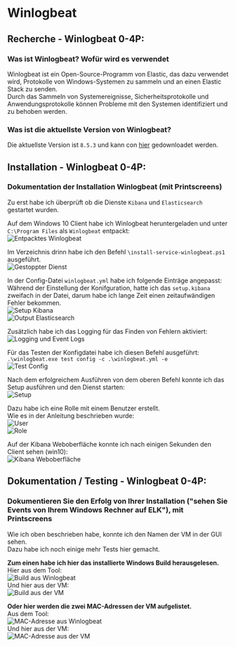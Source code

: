 # Winlogbeat
## Recherche - Winlogbeat 0-4P:
### Was ist Winlogbeat? Wofür wird es verwendet
Winlogbeat ist ein Open-Source-Programm von Elastic, das dazu verwendet wird, Protokolle von Windows-Systemen zu sammeln und an einen Elastic Stack zu senden.  
Durch das Sammeln von Systemereignisse, Sicherheitsprotokolle und Anwendungsprotokolle können Probleme mit den Systemen identifiziert und zu behoben werden.  

### Was ist die aktuellste Version von Winlogbeat?
Die aktuellste Version ist `8.5.3` und kann con [hier](https://www.elastic.co/de/downloads/beats/winlogbeat) gedownloadet werden.  

## Installation - Winlogbeat 0-4P:
### Dokumentation der Installation Winlogbeat (mit Printscreens)
Zu erst habe ich überprüft ob die Dienste `Kibana` und `Elasticsearch` gestartet wurden.  

Auf dem Windows 10 Client habe ich Winlogbeat heruntergeladen und unter `C:\Program Files` als `Winlogbeat` entpackt:  
![Entpacktes Winlogbeat](winlogbeat_dateien.png)  

Im Verzeichnis drinn habe ich den Befehl `\install-service-winlogbeat.ps1` ausgeführt.  
![Gestoppter Dienst](stopped.png)  

In der Config-Datei `winlogbeat.yml` habe ich folgende Einträge angepasst:  
Während der Einstellung der Konifguration, hatte ich das `setup.kibana` zweifach in der Datei, darum habe ich lange Zeit einen zeitaufwändigen Fehler bekommen.  
![Setup Kibana](setup.png)  
![Output Elasticsearch](output.png)  

Zusätzlich habe ich das Logging für das Finden von Fehlern aktiviert:  
![Logging und Event Logs](logging.png)  

Für das Testen der Konfigdatei habe ich diesen Befehl ausgeführt:  
`.\winlogbeat.exe test config -c .\winlogbeat.yml -e`  
![Test Config](test_config.png)  

Nach dem erfolgreichem Ausführen von dem oberen Befehl konnte ich das Setup ausführen und den Dienst starten:  
![Setup](setup2.png)  

Dazu habe ich eine Rolle mit einem Benutzer erstellt.  
Wie es in der Anleitung beschrieben wurde:  
![User](user.png)  
![Role](role.png)  

Auf der Kibana Weboberfläche konnte ich nach einigen Sekunden den Client sehen (win10):  
![Kibana Weboberfläche](kibanagui.png)  

## Dokumentation / Testing - Winlogbeat 0-4P:
### Dokumentieren Sie den Erfolg von Ihrer Installation ("sehen Sie Events von Ihrem Windows Rechner auf ELK"), mit Printscreens
Wie ich oben beschrieben habe, konnte ich den Namen der VM in der GUI sehen.  
Dazu habe ich noch einige mehr Tests hier gemacht.  

**Zum einen habe ich hier das installierte Windows Build herausgelesen.**  
Hier aus dem Tool:  
![Build aus Winlogbeat](build_1.png)  
Und hier aus der VM:  
![Build aus der VM](build_2.png)  

**Oder hier werden die zwei MAC-Adressen der VM aufgelistet.**  
Aus dem Tool:   
![MAC-Adresse aus Winlogbeat](mac_1.png)  
Und hier aus der VM:  
![MAC-Adresse aus der VM](mac_2.png)  
